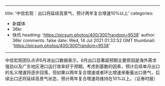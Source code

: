 
---
title: '中信宏观：出口将延续高景气，预计两年复合增速10%以上'
categories: 
 - 新媒体
 - 36kr
 - 快讯
headimg: 'https://picsum.photos/400/300?random=9538'
author: 36kr
comments: false
date: Wed, 14 Jul 2021 01:32:52 GMT
thumbnail: 'https://picsum.photos/400/300?random=9538'
---

<div>   
中信宏观团队点评6月进出口数据表示，6月出口显著超预期主要原因是海外需求强劲以及广东地区港口运行效率好于预期。考虑到基数的因素，预计后续单月出口的名义增速将逐步回落，但如果以两年复合增速或者环比增速来衡量出口景气，后续出口还将延续高景气状态，预计两年复合增速将维持在10%以上。（证券时报）  
</div>
            